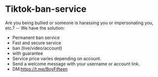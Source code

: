 # Tiktok-ban-service
Are you being bullied or someone is harassing you or impersonating you, etc.? 
-- We have the solution: 
- Permanent ban service
- Fast and secure service 
- ban (live/video/account)
- with guarantee
- Service price varies depending on account. 
- Send a welcome message with your username or account link.
- DM:https://t.me/BoyFifteen 

